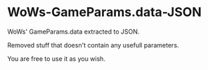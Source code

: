 # WoWs-GameParams.data-JSON
WoWs' GameParams.data extracted to JSON.

Removed stuff that doesn't contain any usefull parameters.

You are free to use it as you wish.
